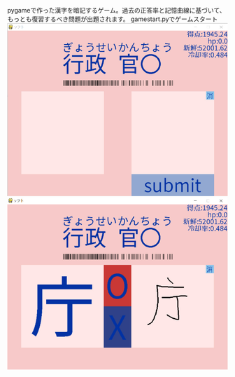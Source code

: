 pygameで作った漢字を暗記するゲーム。過去の正答率と記憶曲線に基づいて、もっとも復習するべき問題が出題されます。
gamestart.pyでゲームスタート
![](https://github.com/Dataojitori/kanji/blob/master/showing.jpg)
![](https://github.com/Dataojitori/kanji/blob/master/showing2.jpg)
